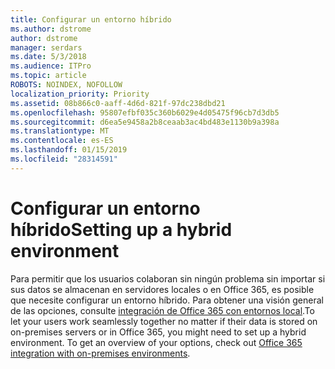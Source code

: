 ```yaml
---
title: Configurar un entorno híbrido
ms.author: dstrome
author: dstrome
manager: serdars
ms.date: 5/3/2018
ms.audience: ITPro
ms.topic: article
ROBOTS: NOINDEX, NOFOLLOW
localization_priority: Priority
ms.assetid: 08b866c0-aaff-4d6d-821f-97dc238dbd21
ms.openlocfilehash: 95807efbf035c360b6029e4d05475f96cb7d3db5
ms.sourcegitcommit: d6ea5e9458a2b8ceaab3ac4bd483e1130b9a398a
ms.translationtype: MT
ms.contentlocale: es-ES
ms.lasthandoff: 01/15/2019
ms.locfileid: "28314591"
---
```

# <a name="setting-up-a-hybrid-environment"></a><span data-ttu-id="4b348-102">Configurar un entorno híbrido</span><span class="sxs-lookup"><span data-stu-id="4b348-102">Setting up a hybrid environment</span></span>

<span data-ttu-id="4b348-p101">Para permitir que los usuarios colaboran sin ningún problema sin importar si sus datos se almacenan en servidores locales o en Office 365, es posible que necesite configurar un entorno híbrido. Para obtener una visión general de las opciones, consulte [integración de Office 365 con entornos local](https://support.office.com/article/263faf8d-aa21-428b-aed3-2021837a4b65.aspx).</span><span class="sxs-lookup"><span data-stu-id="4b348-p101">To let your users work seamlessly together no matter if their data is stored on on-premises servers or in Office 365, you might need to set up a hybrid environment. To get an overview of your options, check out [Office 365 integration with on-premises environments](https://support.office.com/article/263faf8d-aa21-428b-aed3-2021837a4b65.aspx).</span></span>
  

